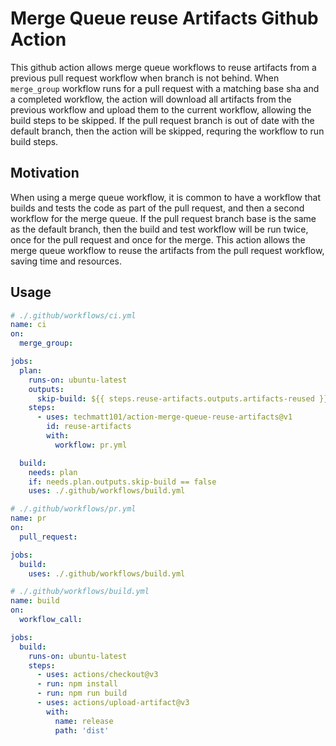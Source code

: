 # Merge Queue reuse Artifacts Github Action

This github action allows merge queue workflows to reuse artifacts from a previous pull request workflow when branch is not behind.
When `merge_group` workflow runs for a pull request with a matching base sha and a completed workflow, the action will download all artifacts from the previous workflow and upload them to the current workflow, allowing the build steps to be skipped. If the pull request branch is out of date with the default branch, then the action will be skipped, requring the workflow to run build steps.

## Motivation

When using a merge queue workflow, it is common to have a workflow that builds and tests the code as part of the pull request, and then a second workflow for the merge queue. If the pull request branch base is the same as the default branch, then the build and test workflow will be run twice, once for the pull request and once for the merge. This action allows the merge queue workflow to reuse the artifacts from the pull request workflow, saving time and resources.

## Usage

```yaml
# ./.github/workflows/ci.yml
name: ci
on:
  merge_group:

jobs:
  plan:
    runs-on: ubuntu-latest
    outputs:
      skip-build: ${{ steps.reuse-artifacts.outputs.artifacts-reused }}
    steps:
      - uses: techmatt101/action-merge-queue-reuse-artifacts@v1
        id: reuse-artifacts
        with:
          workflow: pr.yml

  build:
    needs: plan
    if: needs.plan.outputs.skip-build == false
    uses: ./.github/workflows/build.yml
```

```yaml
# ./.github/workflows/pr.yml
name: pr
on:
  pull_request:

jobs:
  build:
    uses: ./.github/workflows/build.yml
```

```yaml
# ./.github/workflows/build.yml
name: build
on:
  workflow_call:

jobs:
  build:
    runs-on: ubuntu-latest
    steps:
      - uses: actions/checkout@v3
      - run: npm install
      - run: npm run build
      - uses: actions/upload-artifact@v3
        with:
          name: release
          path: 'dist'
```
